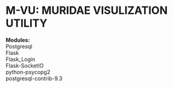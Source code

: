 # M-VU: MURIDAE VISULIZATION UTILITY

<b>Modules:</b><br/>
Postgresql<br/>
Flask<br/>
Flask_Login<br/>
Flask-SocketIO<br/>
python-psycopg2<br/>
postgresql-contrib-9.3<br/>
